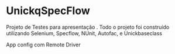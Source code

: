 # UnickqSpecFlow
Projeto de Testes para apresentação . Todo o projeto foi construído utilizando Selenium, Specflow, NUnit, Autofac, e Unickbaseclass

App config com Remote Driver
